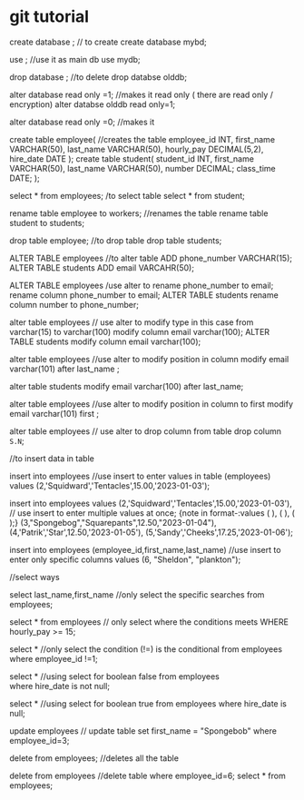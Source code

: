 # git tutorial
create database <name>;			// to create
create database mybd;

use <name>; 				//use it as main db
use mydb;

drop database <name>;  			//to delete
drop databse olddb;


alter database <name> read only =1; 		//makes it read only  ( there are read only / encryption)
alter databse olddb read only=1;

alter database <name> read only =0;		//makes it 

create table employee(			//creates the table 
	employee_id INT,
	first_name VARCHAR(50),
	last_name VARCHAR(50),
	hourly_pay DECIMAL(5,2),
	hire_date DATE
);
create table student(
	student_id INT,
	first_name VARCHAR(50),
	last_name VARCHAR(50),
	number DECIMAL;
	class_time DATE;
);


select * from employees; 			/to select table 
select * from student;

rename table employee to workers;		//renames the table 
rename table student to students;

drop table employee; 			//to drop table 
drop table students;


ALTER TABLE employees 			//to alter table 
ADD phone_number VARCHAR(15);	
ALTER TABLE students
ADD email VARCAHR(50);

ALTER TABLE employees			/use alter to rename phone_number to email;
rename column phone_number to email;
ALTER TABLE students
rename column number to phone_number;

alter table employees				// use alter to modify type in this case from varchar(15) to varchar(100)
modify column email varchar(100);
ALTER TABLE students
modify column email varchar(100);


alter table employees 			//use alter to modify position in column
modify email varchar(101) 
after last_name ;

alter table students
modify email varchar(100)
after last_name;

alter table employees 			//use alter to modify position in column to first 
modify email varchar(101) 
first ;

alter table employees 			// use alter to drop column from table 
drop column `S.N`;

//to insert data in table 

insert into employees					//use insert to enter values in table (employees)
values (2,'Squidward','Tentacles',15.00,'2023-01-03');

insert into employees
values 	(2,'Squidward','Tentacles',15.00,'2023-01-03'),	// use insert to enter multiple values at once; {note in format-:values ( ), ( ), ( );}
	(3,"Spongebog","Squarepants",12.50,"2023-01-04"),
	(4,'Patrik','Star',12.50,'2023-01-05'),
	(5,'Sandy','Cheeks',17.25,'2023-01-06');

insert into employees (employee_id,first_name,last_name)	//use insert to enter only specific columns 
values (6, "Sheldon", "plankton");

//select ways 

select last_name,first_name			//only select the specific searches 
from employees;

select * from employees			// only select where the conditions meets
WHERE  hourly_pay >= 15;
	
select * 					//only select the condition (!=) is the conditional 
from employees 
where employee_id !=1;

select * 					//using select for boolean false
from employees	
where hire_date is not null;


select * 					//using select for boolean true
from employees
where hire_date is  null;



update employees				// update table
set first_name = "Spongebob"
where employee_id=3;

delete from employees;			//deletes all the table

delete from employees			//delete table 
where employee_id=6;
select * from employees;
